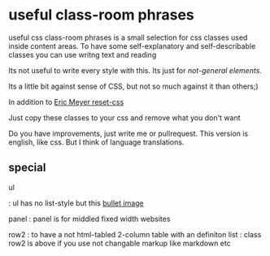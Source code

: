 # useful class-room phrases

useful css class-room phrases is a small selection for css classes used inside content areas.
To have some self-explanatory and self-describable classes you can use writng text and reading

Its not useful to write every style with this. Its just for *not-general elements*.

Its a little bit against sense of CSS, but not so much against it than others;)

In addition to [Eric Meyer reset-css](http://meyerweb.com/eric/tools/css/reset/)

Just copy these classes to your css and remove what you don't want

Do you have improvements, just write me or pullrequest.
This version is english, like css. But I think of language translations.


## special

ul

: ul has no list-style but this [bullet image]("data:image/gif;base64,R0lGODlhBQANAIAAAGOMnP///yH5BAEAAAEALAAAAAAFAA0AAAIJjI+pu+APo4SpADs")


panel
: panel is for middled fixed width websites

row2
: to have a not html-tabled 2-column table with an definiton list
: class row2 is above if you use not changable markup like markdown etc 

